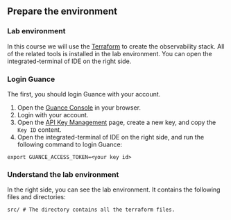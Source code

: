 ## Prepare the environment

### Lab environment

In this course we will use the [Terraform](https://www.terraform.io/) to create the observability stack. All of the related tools is installed in the lab environment. You can open the integrated-terminal of IDE on the right side.

### Login Guance

The first, you should login Guance with your account.

1. Open the [Guance Console](https://console.guance.io/) in your browser.
2. Login with your account.
3. Open the [API Key Management](https://console.guance.com/workspace/apiManage) page, create a new key, and copy the `Key ID` content.
4. Open the integrated-terminal of IDE on the right side, and run the following command to login Guance:

```shell
export GUANCE_ACCESS_TOKEN=<your key id>
```

### Understand the lab environment

In the right side, you can see the lab environment. It contains the following files and directories:

```shell
src/ # The directory contains all the terraform files.
```
